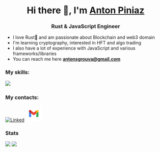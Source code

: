 <h1 align="center">Hi there 👋, I'm <a href="https://www.linkedin.com/in/anton-piniaz-446551175/" target="_blank">Anton Piniaz</a></h1>
<h3 align="center">Rust & JavaScript Engineer </h3>

- I love Rust🦀 and am passionate about Blockchain and web3 domain
- I'm learning cryptography, interested in HFT and algo trading
- I also have a lot of experience with JavaScript and various frameworks/libraries
- You can reach me here **antonsgrouva@gmail.com**

<h3>My skills:</h3>
<p dir="auto">
  <a href="https://skillicons.dev">
    <img src="https://skillicons.dev/icons?i=rust,js,ts,nodejs,mysql,postgres,mongodb,graphql,react,nextjs,redux,tailwind,wasm,git,kubernetes,docker,linux,aws,html,css" style="max-width: 100%;" />
  </a>
</p>
<div class="markdown-heading" dir="auto"><h3 class="heading-element" dir="auto">My contacts:</h3></div>
<p dir="auto">
<a href="https://www.linkedin.com/in/anton-piniaz-446551175/" rel="nofollow"><img src="https://private-user-images.githubusercontent.com/102806612/317084463-ffdf76e9-6e52-4f8b-8b61-84c57ea7f604.png?jwt=eyJhbGciOiJIUzI1NiIsInR5cCI6IkpXVCJ9.eyJpc3MiOiJnaXRodWIuY29tIiwiYXVkIjoicmF3LmdpdGh1YnVzZXJjb250ZW50LmNvbSIsImtleSI6ImtleTUiLCJleHAiOjE3Mjk3MjQzOTIsIm5iZiI6MTcyOTcyNDA5MiwicGF0aCI6Ii8xMDI4MDY2MTIvMzE3MDg0NDYzLWZmZGY3NmU5LTZlNTItNGY4Yi04YjYxLTg0YzU3ZWE3ZjYwNC5wbmc_WC1BbXotQWxnb3JpdGhtPUFXUzQtSE1BQy1TSEEyNTYmWC1BbXotQ3JlZGVudGlhbD1BS0lBVkNPRFlMU0E1M1BRSzRaQSUyRjIwMjQxMDIzJTJGdXMtZWFzdC0xJTJGczMlMkZhd3M0X3JlcXVlc3QmWC1BbXotRGF0ZT0yMDI0MTAyM1QyMjU0NTJaJlgtQW16LUV4cGlyZXM9MzAwJlgtQW16LVNpZ25hdHVyZT1jNzg1NTczYzkwNjYxMTM1NzlmOWVhYWNhZDhmNmU4YTU0ZGEyMWRlNjM3YjhmMTM0ZGFkZWNmNWM1NjVlMmNjJlgtQW16LVNpZ25lZEhlYWRlcnM9aG9zdCJ9.pbJE-Ifp10NvqywubKVgdZOhwnmkxN92VuP0CFS0TfI" alt="Linked" width="50" height="50" style="max-width: 100%;"></a>
<a href="mailto:antonsgrouva@gmail.com"><img src="https://raw.githubusercontent.com/timche/gmail-desktop/main/media/icon.svg" width="50" height="50" style="max-width: 100%;" alt="Gmail"></a>
</p>

### Stats

<div>
  <img height="135px" src="https://github-readme-stats.vercel.app/api?username=AntonPiniaz&theme=nord&show_icons=true&hide_title=true&hide_border=true&hide_rank=true&include_all_commits=true&count_private=true&line_height=21">
  <img height="135px" src="https://github-readme-stats.vercel.app/api/top-langs/?username=AntonPiniaz&theme=nord&&hide_title=true&hide_border=true&layout=compact&langs_count=8">
</div>
